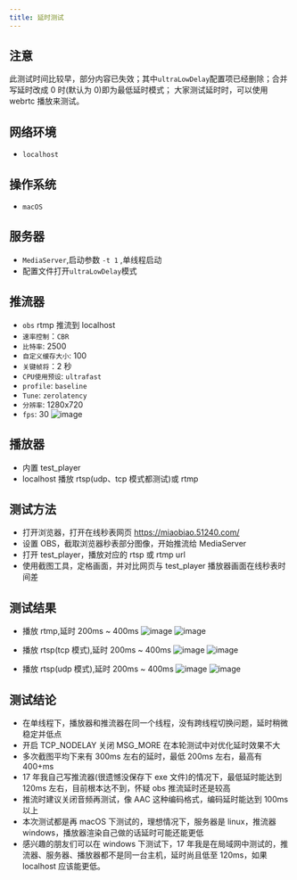 ```yaml
---
title: 延时测试
---
```


## 注意

此测试时间比较早，部分内容已失效；其中`ultraLowDelay`配置项已经删除；合并写延时改成 0 时(默认为 0)即为最低延时模式；
大家测试延时时，可以使用 webrtc 播放来测试。

## 网络环境

- `localhost`

## 操作系统

- `macOS`

## 服务器

- `MediaServer`,启动参数 `-t 1` ,单线程启动
- 配置文件打开`ultraLowDelay`模式

## 推流器

- `obs` rtmp 推流到 localhost
- `速率控制`：`CBR`
- `比特率`: 2500
- `自定义缓存大小`: 100
- `关键帧将`：2 秒
- `CPU使用预设`: `ultrafast`
- `profile`: `baseline`
- `Tune`: `zerolatency`
- `分辨率`: 1280x720
- `fps`: 30
  ![image](https://user-images.githubusercontent.com/11495632/64311220-daf53f00-cfd5-11e9-8d1f-c39d95c335c4.png)

## 播放器

- 内置 test_player
- localhost 播放 rtsp(udp、tcp 模式都测试)或 rtmp

## 测试方法

- 打开浏览器，打开在线秒表网页 https://miaobiao.51240.com/
- 设置 OBS，截取浏览器秒表部分图像，开始推流给 MediaServer
- 打开 test_player，播放对应的 rtsp 或 rtmp url
- 使用截图工具，定格画面，并对比网页与 test_player 播放器画面在线秒表时间差

## 测试结果

- 播放 rtmp,延时 200ms ~ 400ms
  ![image](https://user-images.githubusercontent.com/11495632/64311009-0af01280-cfd5-11e9-9117-2f520db0b70f.png)
  ![image](https://user-images.githubusercontent.com/11495632/64311040-2b1fd180-cfd5-11e9-8526-675d5d40d746.png)

- 播放 rtsp(tcp 模式),延时 200ms ~ 400ms
  ![image](https://user-images.githubusercontent.com/11495632/64311126-76d27b00-cfd5-11e9-89e4-59e9cb15b8bc.png)
  ![image](https://user-images.githubusercontent.com/11495632/64311161-9b2e5780-cfd5-11e9-96dd-5ab7eecc83ca.png)

- 播放 rtsp(udp 模式),延时 200ms ~ 400ms
  ![image](https://user-images.githubusercontent.com/11495632/64311179-b600cc00-cfd5-11e9-953f-07e73c377df1.png)
  ![image](https://user-images.githubusercontent.com/11495632/64311187-c022ca80-cfd5-11e9-89b4-a015d614706e.png)

## 测试结论

- 在单线程下，播放器和推流器在同一个线程，没有跨线程切换问题，延时稍微稳定并低点
- 开启 TCP_NODELAY 关闭 MSG_MORE 在本轮测试中对优化延时效果不大
- 多次截图平均下来有 300ms 左右的延时，最低 200ms 左右，最高有 400+ms
- 17 年我自己写推流器(很遗憾没保存下 exe 文件)的情况下，最低延时能达到 120ms 左右，目前根本达不到，怀疑 obs 推流延时还是较高
- 推流时建议关闭音频再测试，像 AAC 这种编码格式，编码延时能达到 100ms 以上
- 本次测试都是再 macOS 下测试的，理想情况下，服务器是 linux，推流器 windows，播放器渲染自己做的话延时可能还能更低
- 感兴趣的朋友们可以在 windows 下测试下，17 年我是在局域网中测试的，推流器、服务器、播放器都不是同一台主机，延时尚且低至 120ms，如果 localhost 应该能更低。
